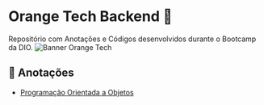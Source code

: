 # Orange Tech Backend 🍊 
Repositório com Anotações e Códigos desenvolvidos durante o Bootcamp da DIO. 
![Banner Orange Tech](https://user-images.githubusercontent.com/94981827/209890646-71fb8ac7-4ade-4e5e-89e9-1d937a5217b2.jpg)

## 📑 Anotações
 * [Programação Orientada a Objetos](https://github.com/karenreis7/OrangeTech_Backend/blob/main/src/POO/EstruturaBasicaPoo.md)
